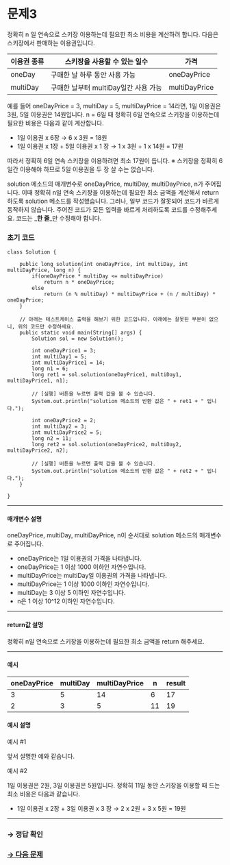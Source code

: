 # 문제3

정확히 n 일 연속으로 스키장 이용하는데 필요한 최소 비용을 계산하려 합니다. 다음은 스키장에서 판매하는 이용권입니다.

| 이용권 종류 | 스키장을 사용할 수 있는 일수                   | 가격          |
|-------------|---------------------------------------|---------------|
| oneDay     | 구매한 날 하루 동안 사용 가능         | oneDayPrice |
| multiDay   | 구매한 날부터 multiDay일간 사용 가능 | multiDayPrice     |

예를 들어 oneDayPrice = 3, multiDay = 5, multiDayPrice = 14라면, 1일 이용권은 3원, 5일 이용권은 14원입니다. n = 6일 때 정확히 6일 연속으로 스키장을 이용하는데 필요한 비용은 다음과 같이 계산합니다.

* 1일 이용권 x 6장 → 6 x 3원 = 18원
* 1일 이용권 x 1장 + 5일 이용권 x 1 장 → 1 x 3원 + 1 x 14원 = 17원

따라서 정확히 6일 연속 스키장을 이용하려면 최소 17원이 듭니다.
※ 스키장을 정확히 6일간 이용해야 하므로 5일 이용권을 두 장 살 수는 없습니다.

solution 메소드의 매개변수로 oneDayPrice, multiDay, multiDayPrice, n가 주어집니다. 이때 정확히 n일 연속 스키장을 이용하는데 필요한 최소 금액을 계산해서 return 하도록 solution 메소드를 작성했습니다. 그러나, 일부 코드가 잘못되어 코드가 바르게 동작하지 않습니다. 주어진 코드가 모든 입력을 바르게 처리하도록 코드를 수정해주세요. 코드는 _**한 줄**_만 수정해야 합니다.


### 초기 코드

```
class Solution {

    public long solution(int oneDayPrice, int multiDay, int multiDayPrice, long n) {
        if(oneDayPrice * multiDay <= multiDayPrice)
            return n * oneDayPrice;
        else
            return (n % multiDay) * multiDayPrice + (n / multiDay) * oneDayPrice;
    }
    
    // 아래는 테스트케이스 출력을 해보기 위한 코드입니다. 아래에는 잘못된 부분이 없으니, 위의 코드만 수정하세요.
    public static void main(String[] args) {        
        Solution sol = new Solution();
 
        int oneDayPrice1 = 3;
        int multiDay1 = 5;
        int multiDayPrice1 = 14;
        long n1 = 6;
        long ret1 = sol.solution(oneDayPrice1, multiDay1, multiDayPrice1, n1);

        // [실행] 버튼을 누르면 출력 값을 볼 수 있습니다.
        System.out.println("solution 메소드의 반환 값은 " + ret1 + " 입니다.");

        int oneDayPrice2 = 2;
        int multiDay2 = 3;
        int multiDayPrice2 = 5;
        long n2 = 11;
        long ret2 = sol.solution(oneDayPrice2, multiDay2, multiDayPrice2, n2);

        // [실행] 버튼을 누르면 출력 값을 볼 수 있습니다.
        System.out.println("solution 메소드의 반환 값은 " + ret2 + " 입니다.");
    }
    
}
```

---

#### 매개변수 설명

oneDayPrice, multiDay, multiDayPrice, n이 순서대로 solution 메소드의 매개변수로 주어집니다.

* oneDayPrice는 1일 이용권의 가격을 나타냅니다.
* oneDayPrice는 1 이상 1000 이하인 자연수입니다.
* multiDayPrice는 multiDay일 이용권의 가격을 나타냅니다.
* multiDayPrice는 1 이상 1000 이하인 자연수입니다.
* multiDay는 3 이상 5 이하인 자연수입니다.
* n은 1 이상 10^12 이하인 자연수입니다.

---

#### return값 설명

정확히 n일 연속으로 스키장을 이용하는데 필요한 최소 금액을 return 해주세요.

---
#### 예시

| oneDayPrice | multiDay | multiDayPrice  | n  | result |
|---|---|----|----|--------|
| 3 | 5 | 14 | 6  | 17     |
| 2 | 3 | 5  | 11 | 19     |

#### 예시 설명

예시 #1

앞서 설명한 예와 같습니다.

예시 #2

1일 이용권은 2원, 3일 이용권은 5원입니다. 정확히 11일 동안 스키장을 이용할 때 드는 최소 비용은 다음과 같습니다.

* 1일 이용권 x 2장 + 3일 이용권 x 3 장 → 2 x 2원 + 3 x 5원 = 19원

---

### → 정답 확인

### [→ 다음 문제](https://github.com/tnehf18/cosPro/blob/main/java/ex_1st_04/no_04/desc_04.md "cosPro 1급 Java 4차 4번 문제")
